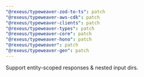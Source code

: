 ```yaml
---
"@rexeus/typeweaver-zod-to-ts": patch
"@rexeus/typeweaver-aws-cdk": patch
"@rexeus/typeweaver-clients": patch
"@rexeus/typeweaver-types": patch
"@rexeus/typeweaver-core": patch
"@rexeus/typeweaver-hono": patch
"@rexeus/typeweaver": patch
"@rexeus/typeweaver-gen": patch
---
```


Support entity-scoped responses & nested input dirs.
